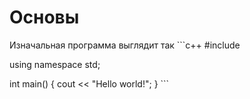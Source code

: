 # Основы
Изначальная программа выглядит так
\```c++
#include <iostream>

using namespace std;

int main() {
    cout << "Hello world!";
}
\```